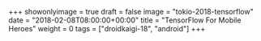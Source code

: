 +++
showonlyimage = true
draft = false
image = "tokio-2018-tensorflow"
date = "2018-02-08T08:00:00+00:00"
title = "TensorFlow For Mobile Heroes"
weight = 0
tags = ["droidkaigi-18", "android"]
+++

